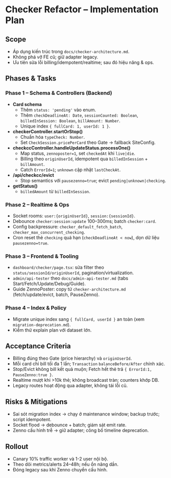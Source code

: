 # Checker Refactor – Implementation Plan

## Scope
- Áp dụng kiến trúc trong `docs/checker-architecture.md`.
- Không phá vỡ FE cũ; giữ adapter legacy.
- Ưu tiên sửa lỗi billing/idempotent/realtime; sau đó hiệu năng & ops.

## Phases & Tasks

### Phase 1 – Schema & Controllers (Backend)
- **Card schema**
  - Thêm `status: 'pending'` vào enum.
  - Thêm `checkDeadlineAt: Date`, `sessionCounted: Boolean`, `billedInSession: Boolean`, `billAmount: Number`.
  - Unique index `{ fullCard: 1, userId: 1 }`.
- **checkerController.startOrStop()**
  - Chuẩn hóa `typeCheck: Number`.
  - Set `CheckSession.pricePerCard` theo Gate → fallback SiteConfig.
- **checkccController.handleUpdateStatus.processOne()**
  - Map status, `zennoposter=1`, set `checkedAt` khi `live|die`.
  - Billing theo `originUserId`, idempotent qua `billedInSession` + `billAmount`.
  - Catch `ErrorId=1`; `unknown` cập nhật `lastCheckAt`.
- **/api/checkcc/evict**
  - Stop semantics với `pausezenno=true`; evict `pending|unknown|checking`.
- **getStatus()**
  - `billedAmount` từ `billedInSession`.

### Phase 2 – Realtime & Ops
- Socket rooms: `user:{originUserId}`, `session:{sessionId}`.
- Debounce `checker:session:update` 100–300ms; batch `checker:card`.
- Config backpressure: `checker_default_fetch_batch`, `checker_max_concurrent_checking`.
- Cron reset thẻ `checking` quá hạn (`checkDeadlineAt < now`), dọn dữ liệu `pausezenno=true`.

### Phase 3 – Frontend & Tooling
- `dashboard/checker/page.tsx`: sửa filter theo `status/sessionId/originUserId`, pagination/virtualization.
- `admin/api-tester` theo `docs/admin-api-tester.md` (tabs Start/Fetch/Update/Debug/Guide).
- Guide ZennoPoster: copy từ `checker-architecture.md` (fetch/update/evict, batch, PauseZenno).

### Phase 4 – Index & Policy
- Migrate unique index sang `{ fullCard, userId }` an toàn (xem `migration-deprecation.md`).
- Kiểm thử explain plan với dataset lớn.

## Acceptance Criteria
- Billing đúng theo Gate (price hierarchy) và `originUserId`.
- Mỗi card chỉ bill tối đa 1 lần; `Transaction` `balanceBefore/After` chính xác.
- Stop/Evict không bill kết quả muộn; Fetch hết thẻ trả `{ ErrorId:1, PauseZenno:true }`.
- Realtime mượt khi >10k thẻ; không broadcast tràn; counters khớp DB.
- Legacy routes hoạt động qua adapter, không tái lỗi cũ.

## Risks & Mitigations
- Sai sót migration index → chạy ở maintenance window; backup trước; script idempotent.
- Socket flood → debounce + batch; giám sát emit rate.
- Zenno cấu hình trễ → giữ adapter; công bố timeline deprecation.

## Rollout
- Canary 10% traffic worker và 1-2 user nội bộ.
- Theo dõi metrics/alerts 24–48h; nếu ổn nâng dần.
- Đóng legacy sau khi Zenno chuyển cấu hình.
